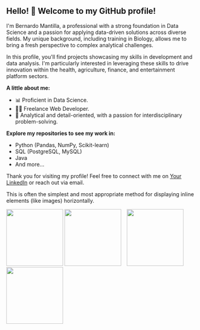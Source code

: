 

## Hello! 👋 Welcome to my GitHub profile!

I'm Bernardo Mantilla, a professional with a strong foundation in Data Science and a passion for applying data-driven solutions across diverse fields. My unique background, including training in Biology, allows me to bring a fresh perspective to complex analytical challenges.

In this profile, you'll find projects showcasing my skills in development and data analysis. I'm particularly interested in leveraging these skills to drive innovation within the health, agriculture, finance, and entertainment platform sectors.

**A little about me:**

* 📊 Proficient in Data Science.
* 👨‍💻 Freelance Web Developer.
* 🌱 Analytical and detail-oriented, with a passion for interdisciplinary problem-solving.

**Explore my repositories to see my work in:**

* Python (Pandas, NumPy, Scikit-learn)
* SQL (PostgreSQL, MySQL)
* Java
* And more...

Thank you for visiting my profile! Feel free to connect with me on [Your LinkedIn](https://www.linkedin.com/in/bernardo-mantilla-afanador/) or reach out via email.
<!--
**bernytech25/bernytech25** is a ✨ _special_ ✨ repository because its `README.md` (this file) appears on your GitHub profile.

Here are some ideas to get you started:

- 🔭 I’m currently working on ...
- 🌱 I’m currently learning ...
- 👯 I’m looking to collaborate on ...
- 🤔 I’m looking for help with ...
- 💬 Ask me about ...
- 📫 How to reach me: ...
- 😄 Pronouns: ...
- ⚡ Fun fact: ...
-->

          
This is often the simplest and most appropriate method for displaying inline elements (like images) horizontally.

<img src="https://cdn.jsdelivr.net/gh/devicons/devicon@latest/icons/python/python-original-wordmark.svg" width="150" height="150" style="display: inline-block;" />
<img src="https://cdn.jsdelivr.net/gh/devicons/devicon@latest/icons/python/python-original-wordmark.svg" width="150" height="150" style="display: inline-block; margin-right: 15px;" /><img src="https://cdn.jsdelivr.net/gh/devicons/devicon@latest/icons/linux/linux-original.svg" width="150" height="150" style="display: inline-block; margin-right: 15px;" /><img src="https://cdn.jsdelivr.net/gh/devicons/devicon@latest/icons/sqlite/sqlite-original.svg" width="150" height="150" style="display: inline-block;" />
